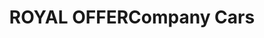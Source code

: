 ---
title: "ROYAL OFFERCompany Cars"
url: /el-alto/royal-offercompany-cars/
shop: reparación de automóviles
---